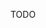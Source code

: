 TODO

<!-- * [Rxjs—从命令式到响应式（一）](https://zhuanlan.zhihu.com/p/54489609)
* [Rxjs—从命令式到响应式（六）](https://zhuanlan.zhihu.com/p/54490273) -->